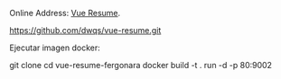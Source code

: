 Online Address: [Vue Resume](http://resume.ido321.com/).

https://github.com/dwqs/vue-resume.git

Ejecutar imagen docker:

git clone
cd vue-resume-fergonara
docker build -t <nombre imagen> .
run -d -p 80:9002 <nombre imagen> 
